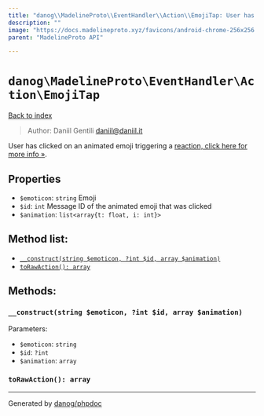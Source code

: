 ```yaml
---
title: "danog\\MadelineProto\\EventHandler\\Action\\EmojiTap: User has clicked on an animated emoji triggering a [reaction, click here for more info »](https://core.telegram.org/api/animated-emojis#emoji-reactions)."
description: ""
image: "https://docs.madelineproto.xyz/favicons/android-chrome-256x256.png"
parent: "MadelineProto API"

---
```

# `danog\MadelineProto\EventHandler\Action\EmojiTap`
[Back to index](../../../../index.html)

> Author: Daniil Gentili <daniil@daniil.it>  
  

User has clicked on an animated emoji triggering a [reaction, click here for more info »](https://core.telegram.org/api/animated-emojis#emoji-reactions).  



## Properties
* `$emoticon`: `string` Emoji
* `$id`: `int` Message ID of the animated emoji that was clicked
* `$animation`: `list<array{t: float, i: int}>` 

## Method list:
* [`__construct(string $emoticon, ?int $id, array $animation)`](#__construct-string-emoticon-int-id-array-animation)
* [`toRawAction(): array`](#torawaction-array)

## Methods:
### `__construct(string $emoticon, ?int $id, array $animation)`




Parameters:

* `$emoticon`: `string`   
* `$id`: `?int`   
* `$animation`: `array`   



### `toRawAction(): array`





---
Generated by [danog/phpdoc](https://phpdoc.daniil.it)
